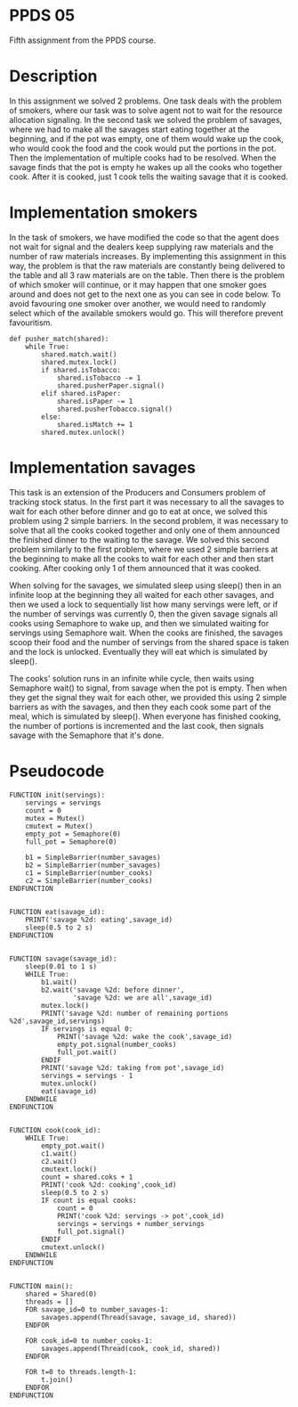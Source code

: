# PPDS 05
Fifth assignment from the PPDS course.

# Description
In this assignment we solved 2 problems. One task deals with the problem of smokers, where our task was to solve
agent not to wait for the resource allocation signaling. 
In the second task we solved the problem of savages, where we had to make all the savages start eating together at the beginning,
and if the pot was empty, one of them would wake up the cook, who would cook the food and the cook would put the portions in the pot. Then
the implementation of multiple cooks had to be resolved. When the savage finds that the pot is empty he wakes up all the cooks who together
cook. After it is cooked, just 1 cook tells the waiting savage that it is cooked.

# Implementation smokers
In the task of smokers, we have modified the code so that the agent does not wait for signal and the dealers keep supplying raw materials and the number of raw materials increases.
By implementing this assignment in this way, the problem is that the raw materials are constantly being delivered to the table and all 3 raw materials are on the table.
Then there is the problem of which smoker will continue, or it may happen that one smoker goes around and does not get to the next one as you can see in code below.
To avoid favouring one smoker over another, we would need to randomly select which of the available smokers would go. This will therefore prevent favouritism.

```
def pusher_match(shared):
    while True:
        shared.match.wait()
        shared.mutex.lock()
        if shared.isTobacco:
            shared.isTobacco -= 1
            shared.pusherPaper.signal()
        elif shared.isPaper:
            shared.isPaper -= 1
            shared.pusherTobacco.signal()
        else:
            shared.isMatch += 1
        shared.mutex.unlock()
```


# Implementation savages
This task is an extension of the Producers and Consumers problem of tracking stock status. In the first part it was necessary to
all the savages to wait for each other before dinner and go to eat at once, we solved this problem using 2 simple barriers.
In the second problem, it was necessary to solve that all the cooks cooked together and only one of them announced the finished dinner to the waiting
to the savage. We solved this second problem similarly to the first problem, where we used 2 simple barriers at the beginning to make all the cooks
to wait for each other and then start cooking. After cooking only 1 of them announced that it was cooked.

When solving for the savages, we simulated sleep using sleep() then in an infinite loop at the beginning they all waited for each other
savages, and then we used a lock to sequentially list how many servings were left, or if the number of servings was currently 0,
then the given savage signals all cooks using Semaphore to wake up, and then we simulated waiting for servings using Semaphore wait.
When the cooks are finished, the savages scoop their food and the number of servings from the shared space is taken and the lock is unlocked. Eventually they will eat which is simulated by sleep().

The cooks' solution runs in an infinite while cycle, then waits using Semaphore wait() to signal, from
savage when the pot is empty. Then when they get the signal they wait for each other, we provided this using
2 simple barriers as with the savages, and then they each cook some part of the meal, which is simulated by sleep(). When everyone has finished cooking,
the number of portions is incremented and the last cook, then signals savage with the Semaphore that it's done.

# Pseudocode
```
FUNCTION init(servings):
    servings = servings
    count = 0
    mutex = Mutex()
    cmutext = Mutex()
    empty_pot = Semaphore(0)
    full_pot = Semaphore(0)

    b1 = SimpleBarrier(number_savages)
    b2 = SimpleBarrier(number_savages)
    c1 = SimpleBarrier(number_cooks)
    c2 = SimpleBarrier(number_cooks)
ENDFUNCTION


FUNCTION eat(savage_id):
    PRINT('savage %2d: eating',savage_id)
    sleep(0.5 to 2 s)
ENDFUNCTION


FUNCTION savage(savage_id):
    sleep(0.01 to 1 s)
    WHILE True:
        b1.wait()
        b2.wait('savage %2d: before dinner',
                'savage %2d: we are all',savage_id)
        mutex.lock()
        PRINT('savage %2d: number of remaining portions %2d',savage_id,servings)
        IF servings is equal 0:
            PRINT('savage %2d: wake the cook',savage_id)
            empty_pot.signal(number_cooks)
            full_pot.wait()
        ENDIF
        PRINT('savage %2d: taking from pot',savage_id)
        servings = servings - 1
        mutex.unlock()
        eat(savage_id)
    ENDWHILE
ENDFUNCTION


FUNCTION cook(cook_id):
    WHILE True:
        empty_pot.wait()
        c1.wait()
        c2.wait()
        cmutext.lock()
        count = shared.coks + 1
        PRINT('cook %2d: cooking',cook_id)
        sleep(0.5 to 2 s)
        IF count is equal cooks:
            count = 0
            PRINT('cook %2d: servings -> pot',cook_id)
            servings = servings + number_servings
            full_pot.signal()
        ENDIF
        cmutext.unlock()
    ENDWHILE
ENDFUNCTION


FUNCTION main():
    shared = Shared(0)
    threads = []
    FOR savage_id=0 to number_savages-1:
        savages.append(Thread(savage, savage_id, shared))
    ENDFOR

    FOR cook_id=0 to number_cooks-1:
        savages.append(Thread(cook, cook_id, shared))
    ENDFOR

    FOR t=0 to threads.length-1:
        t.join()
    ENDFOR
ENDFUNCTION
```
